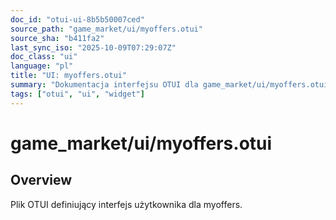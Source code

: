 ```yaml
---
doc_id: "otui-ui-8b5b50007ced"
source_path: "game_market/ui/myoffers.otui"
source_sha: "b411fa2"
last_sync_iso: "2025-10-09T07:29:07Z"
doc_class: "ui"
language: "pl"
title: "UI: myoffers.otui"
summary: "Dokumentacja interfejsu OTUI dla game_market/ui/myoffers.otui"
tags: ["otui", "ui", "widget"]
---
```


# game_market/ui/myoffers.otui

## Overview

Plik OTUI definiujący interfejs użytkownika dla myoffers.
